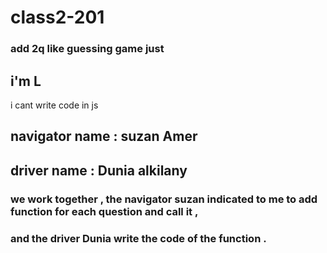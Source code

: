 # class2-201
### add 2q like guessing game just 
## i'm L
 i cant write code in js 

 ## navigator name : suzan Amer 
 ## driver name : Dunia alkilany
 ### we work together  , the navigator suzan indicated to me to add function for each question and call it ,
 ### and the driver Dunia write the code of the function . 
